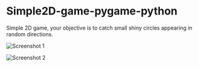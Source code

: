 # Simple2D-game-pygame-python
Simple 2D game, your objective is to catch small shiny circles appearing in random directions.


![Screenshot 1](https://i.imgur.com/akasDkh.png)

![Screenshot 2](https://i.imgur.com/fkDlgmJ.png)
